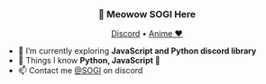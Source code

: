 <h3 align="center">👋 Meowow SOGI Here</h3>
<p align="center">
  <a href="https://ukatoverse.com/discord/">Discord</a> •
  <a href="https://ukatoverse.com/">Anime ❤️</a>
</p>

- 🌱 I’m currently exploring **JavaScript and Python discord library**
- 💬 Things I know **Python, JavaScript 👀**
- 📫 Contact me [@SOGI](https://ukatoverse.com/discord/) on discord
